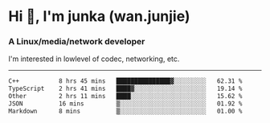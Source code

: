 
<h1 >Hi 👋, I'm junka (wan.junjie)</h1>
<h3 >A Linux/media/network developer</h3>


I'm interested in lowlevel of codec, networking, etc.


---

<!--START_SECTION:waka-->

```txt
C++           8 hrs 45 mins   ███████████████▓░░░░░░░░░   62.31 %
TypeScript    2 hrs 41 mins   ████▓░░░░░░░░░░░░░░░░░░░░   19.14 %
Other         2 hrs 11 mins   ████░░░░░░░░░░░░░░░░░░░░░   15.62 %
JSON          16 mins         ▒░░░░░░░░░░░░░░░░░░░░░░░░   01.92 %
Markdown      8 mins          ▒░░░░░░░░░░░░░░░░░░░░░░░░   01.00 %
```

<!--END_SECTION:waka-->
